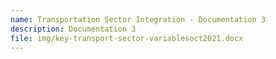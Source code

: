 ```yaml
---
name: Transportation Sector Integration - Documentation 3
description: Documentation 3
file: img/key-transport-sector-variablesoct2021.docx
---
```


